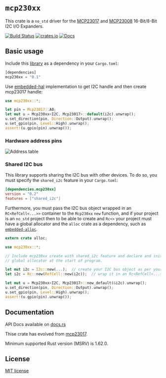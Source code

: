 # `mcp230xx`

This crate is a `no_std` driver for the
[MCP23017](http://ww1.microchip.com/downloads/en/DeviceDoc/20001952C.pdf) and
[MCP23008](https://ww1.microchip.com/downloads/en/DeviceDoc/MCP23008-MCP23S08-Data-Sheet-20001919F.pdf)
16-Bit/8-Bit I2C I/O Expanders.

[![Build Status](https://github.com/quartiq/mcp230xx/actions/workflows/ci.yml/badge.svg)](https://github.com/quartiq/mcp230xx/actions?query=workflow%3Aci)
[![crates.io](https://img.shields.io/crates/v/mcp230xx.svg)](https://crates.io/crates/mcp230xx)
[![Docs](https://docs.rs/mcp230xx/badge.svg)](https://docs.rs/mcp230xx)

## Basic usage

Include this [library](https://crates.io/crates/mcp230xx) as a dependency in your `Cargo.toml`:

```rust
[dependencies]
mcp230xx = "0.1"
```

Use [embedded-hal](https://github.com/rust-embedded/embedded-hal) implementation to get I2C handle and then create mcp23017 handle:

```rust
use mcp230xx::*;

let pin = Mcp23017::A0;
let mut u = Mcp230xx<I2C, Mcp23017>::default(i2c).unwrap();
u.set_direction(pin, Direction::Output).unwrap();
u.set_gpio(pin, Level::High).unwrap();
assert!(u.gpio(pin).unwrap());
```

### Hardware address pins

![Address table](docs/address-pins.jpg)

### Shared I2C bus
This library supports sharing the I2C bus with other devices. To do so, you must specify the `shared_i2c` feature in your `Cargo.toml`:

```toml
[dependencies.mcp230xx]
version = "0.2"
features = ["shared_i2c"]
```
Furthermore, you must pass the I2C bus object wrapped in an `RC<RefCell<...>>` container to the `Mcp230xx` `new` function, and if your project is an `no_std` project then to be able to
create and `Rc<>` your project must have a global allocator and the `alloc` crate as a dependency, such as [`embedded-alloc`](https://github.com/rust-embedded/embedded-alloc).

```rust
extern crate alloc;

use mcp230xx::*;

// Include mcp230xx create with shared_i2c feature and declare and init your
// global allocator at the start of program.

let mut i2c = I2c::new(...);  // create your I2C bus object as per your particular HAL
let i2c = Rc::new(RefCell::new(i2c));  // wrap it in an Rc<RefCell<...>> container

let mut u = Mcp230xx<I2C, Mcp23017>::new_default(&i2c).unwrap();
u.set_direction(pin, Direction::Output).unwrap();
u.set_gpio(pin, Level::High).unwrap();
assert!(u.gpio(pin).unwrap());
```

## Documentation

API Docs available on [docs.rs](https://docs.rs/mcp230xx)

Thise crate has evolved from [mcp23017](https://github.com/lucazulian/mcp23017).

Minimum supported Rust version (MSRV) is 1.62.0.

## License

[MIT license](http://opensource.org/licenses/MIT)
